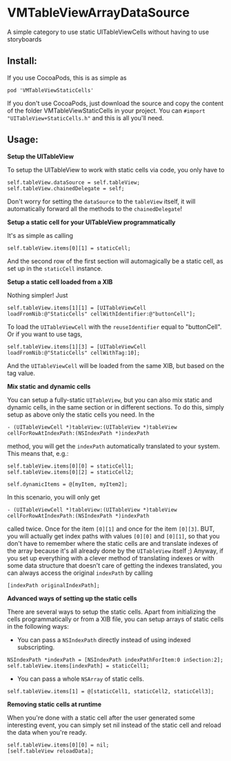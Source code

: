 VMTableViewArrayDataSource
==========================

A simple category to use static UITableViewCells without having to use storyboards

Install:
--------------

If you use CocoaPods, this is as simple as

<code>pod 'VMTableViewStaticCells'</code>

If you don't use CocoaPods, just download the source and copy the content of the folder VMTableViewStaticCells in your project.
You can <code>#import "UITableView+StaticCells.h"</code> and this is all you'll need.

Usage:
--------------

**Setup the UITableView**

To setup the UITableView to work with static cells via code, you only have to

```
self.tableView.dataSource = self.tableView;
self.tableView.chainedDelegate = self;
```

Don't worry for setting the <code>dataSource</code> to the <code>tableView</code> itself, it will automatically forward all the methods to the <code>chainedDelegate</code>!

**Setup a static cell for your UITableView programmatically**

It's as simple as calling

```
self.tableView.items[0][1] = staticCell;
```

And the second row of the first section will automagically be a static cell, as set up in the <code>staticCell</code> instance.

**Setup a static cell loaded from a XIB**

Nothing simpler! Just

```
self.tableView.items[1][1] = [UITableViewCell loadFromNib:@"StaticCells" cellWithIdentifier:@"buttonCell"];
```

To load the <code>UITableViewCell</code> with the <code>reuseIdentifier</code> equal to "buttonCell".
Or if you want to use tags, 

```
self.tableView.items[1][3] = [UITableViewCell loadFromNib:@"StaticCells" cellWithTag:10];
```

And the <code>UITableViewCell</code> will be loaded from the same XIB, but based on the tag value.

**Mix static and dynamic cells**

You can setup a fully-static <code>UITableView</code>, but you can also mix static and dynamic cells, in the same section or in different sections.
To do this, simply setup as above only the static cells you need.
In the

```
- (UITableViewCell *)tableView:(UITableView *)tableView cellForRowAtIndexPath:(NSIndexPath *)indexPath
```

method, you will get the <code>indexPath</code> automatically translated to your system. This means that, e.g.:

```
self.tableView.items[0][0] = staticCell1;
self.tableView.items[0][2] = staticCell2;

self.dynamicItems = @[myItem, myItem2];
```

In this scenario, you will only get 

```
- (UITableViewCell *)tableView:(UITableView *)tableView cellForRowAtIndexPath:(NSIndexPath *)indexPath

```

called twice. Once for the item <code>[0][1]</code> and once for the item <code>[0][3]</code>. 
BUT, you will actually get index paths with values <code>[0][0]</code> and <code>[0][1]</code>, so that you don't have to remember where the static cells are and translate indexes of the array because it's all already done by the <code>UITableView</code> itself ;)
Anyway, if you set up everything with a clever method of translating indexes or with some data structure that doesn't care of getting the indexes translated, you can always access the original <code>indexPath</code> by calling 

```
[indexPath originalIndexPath];
```

**Advanced ways of setting up the static cells**

There are several ways to setup the static cells.
Apart from initializing the cells programmatically or from a XIB file, you can setup arrays of static cells in the following ways:

- You can pass a <code>NSIndexPath</code> directly instead of using indexed subscripting.

```
NSIndexPath *indexPath = [NSIndexPath indexPathForItem:0 inSection:2];
self.tableView.items[indexPath] = staticCell1;
```

- You can pass a whole <code>NSArray</code> of static cells.

```
self.tableView.items[1] = @[staticCell1, staticCell2, staticCell3];
```

**Removing static cells at runtime**

When you're done with a static cell after the user generated some interesting event, you can simply set nil instead of the static cell and reload the data when you're ready.

```
self.tableView.items[0][0] = nil;
[self.tableView reloadData];
```
